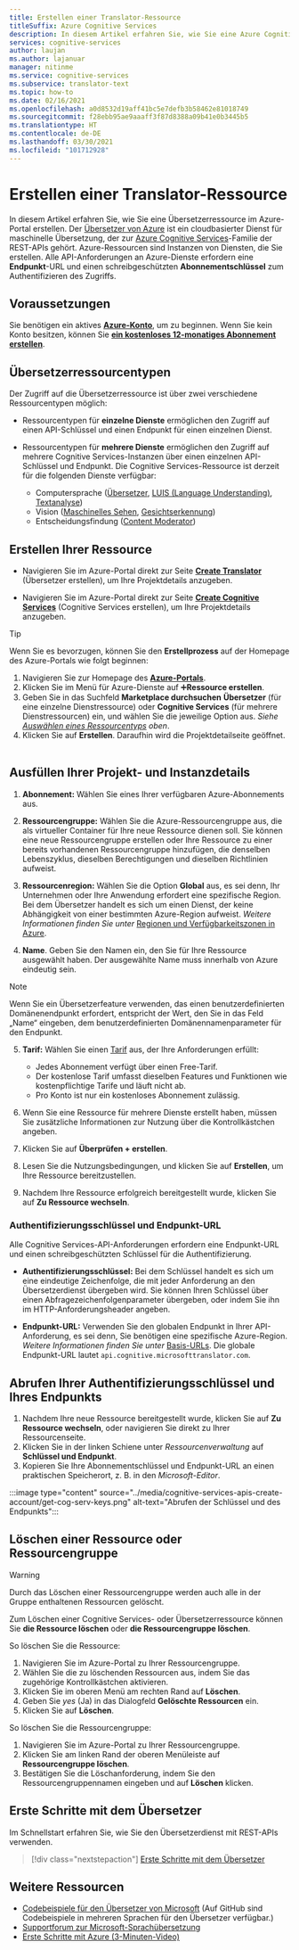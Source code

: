 ```yaml
---
title: Erstellen einer Translator-Ressource
titleSuffix: Azure Cognitive Services
description: In diesem Artikel erfahren Sie, wie Sie eine Azure Cognitive Services-Übersetzerressource erstellen und einen Abonnementschlüssel sowie eine Endpunkt-URL abrufen.
services: cognitive-services
author: laujan
ms.author: lajanuar
manager: nitinme
ms.service: cognitive-services
ms.subservice: translator-text
ms.topic: how-to
ms.date: 02/16/2021
ms.openlocfilehash: a0d8532d19aff41bc5e7defb3b58462e81018749
ms.sourcegitcommit: f28ebb95ae9aaaff3f87d8388a09b41e0b3445b5
ms.translationtype: HT
ms.contentlocale: de-DE
ms.lasthandoff: 03/30/2021
ms.locfileid: "101712928"
---
```

# <a name="create-a-translator-resource"></a>Erstellen einer Translator-Ressource

In diesem Artikel erfahren Sie, wie Sie eine Übersetzerressource im Azure-Portal erstellen. Der [Übersetzer von Azure](translator-info-overview.md) ist ein cloudbasierter Dienst für maschinelle Übersetzung, der zur [Azure Cognitive Services](../what-are-cognitive-services.md)-Familie der REST-APIs gehört. Azure-Ressourcen sind Instanzen von Diensten, die Sie erstellen. Alle API-Anforderungen an Azure-Dienste erfordern eine **Endpunkt**-URL und einen schreibgeschützten **Abonnementschlüssel** zum Authentifizieren des Zugriffs.

## <a name="prerequisites"></a>Voraussetzungen

Sie benötigen ein aktives [**Azure-Konto**](https://azure.microsoft.com/free/cognitive-services/), um zu beginnen.  Wenn Sie kein Konto besitzen, können Sie [**ein kostenloses 12-monatiges Abonnement erstellen**](https://azure.microsoft.com/free/).

## <a name="translator-resource-types"></a>Übersetzerressourcentypen

Der Zugriff auf die Übersetzerressource ist über zwei verschiedene Ressourcentypen möglich:

* Ressourcentypen für **einzelne Dienste** ermöglichen den Zugriff auf einen API-Schlüssel und einen Endpunkt für einen einzelnen Dienst.  

* Ressourcentypen für **mehrere Dienste** ermöglichen den Zugriff auf mehrere Cognitive Services-Instanzen über einen einzelnen API-Schlüssel und Endpunkt. Die Cognitive Services-Ressource ist derzeit für die folgenden Dienste verfügbar:
  * Computersprache ([Übersetzer](../translator/translator-info-overview.md), [LUIS (Language Understanding)](../luis/what-is-luis.md), [Textanalyse](../text-analytics/overview.md))  
  * Vision ([Maschinelles Sehen](../computer-vision/overview.md), [Gesichtserkennung](../face/overview.md))  
  * Entscheidungsfindung ([Content Moderator](../content-moderator/overview.md))  

## <a name="create-your-resource"></a>Erstellen Ihrer Ressource

* Navigieren Sie im Azure-Portal direkt zur Seite [**Create Translator**](https://ms.portal.azure.com/#create/Microsoft.CognitiveServicesTextTranslation) (Übersetzer erstellen), um Ihre Projektdetails anzugeben.

* Navigieren Sie im Azure-Portal direkt zur Seite [**Create Cognitive Services**](https://ms.portal.azure.com/#create/Microsoft.CognitiveServicesAllInOne) (Cognitive Services erstellen), um Ihre Projektdetails anzugeben.

>[!TIP]
>Wenn Sie es bevorzugen, können Sie den **Erstellprozess** auf der Homepage des Azure-Portals wie folgt beginnen:
>
> 1. Navigieren Sie zur Homepage des [**Azure-Portals**](https://ms.portal.azure.com/#home).
> 1. Klicken Sie im Menü für Azure-Dienste auf ➕**Ressource erstellen**.
>1. Geben Sie in das Suchfeld **Marketplace durchsuchen** **Übersetzer** (für eine einzelne Dienstressource) oder **Cognitive Services** (für mehrere Dienstressourcen) ein, und wählen Sie die jeweilige Option aus.  *Siehe [Auswählen eines Ressourcentyps](#create-your-resource) oben*.
> 1. Klicken Sie auf **Erstellen**. Daraufhin wird die Projektdetailseite geöffnet.
><br/><br/>

## <a name="complete-your-project-and-instance-details"></a>Ausfüllen Ihrer Projekt- und Instanzdetails

1. **Abonnement:** Wählen Sie eines Ihrer verfügbaren Azure-Abonnements aus.

1. **Ressourcengruppe:** Wählen Sie die Azure-Ressourcengruppe aus, die als virtueller Container für Ihre neue Ressource dienen soll. Sie können eine neue Ressourcengruppe erstellen oder Ihre Ressource zu einer bereits vorhandenen Ressourcengruppe hinzufügen, die denselben Lebenszyklus, dieselben Berechtigungen und dieselben Richtlinien aufweist.

1. **Ressourcenregion:** Wählen Sie die Option **Global** aus, es sei denn, Ihr Unternehmen oder Ihre Anwendung erfordert eine spezifische Region. Bei dem Übersetzer handelt es sich um einen Dienst, der keine Abhängigkeit von einer bestimmten Azure-Region aufweist. *Weitere Informationen finden Sie unter* [Regionen und Verfügbarkeitszonen in Azure](../../availability-zones/az-overview.md).

1. **Name**. Geben Sie den Namen ein, den Sie für Ihre Ressource ausgewählt haben. Der ausgewählte Name muss innerhalb von Azure eindeutig sein.

> [!NOTE]
> Wenn Sie ein Übersetzerfeature verwenden, das einen benutzerdefinierten Domänenendpunkt erfordert, entspricht der Wert, den Sie in das Feld „Name“ eingeben, dem benutzerdefinierten Domänennamenparameter für den Endpunkt.

5. **Tarif:** Wählen Sie einen [Tarif](https://azure.microsoft.com/pricing/details/cognitive-services/translator) aus, der Ihre Anforderungen erfüllt:

   * Jedes Abonnement verfügt über einen Free-Tarif.
   * Der kostenlose Tarif umfasst dieselben Features und Funktionen wie kostenpflichtige Tarife und läuft nicht ab.
   * Pro Konto ist nur ein kostenloses Abonnement zulässig.</li></ul>

1. Wenn Sie eine Ressource für mehrere Dienste erstellt haben, müssen Sie zusätzliche Informationen zur Nutzung über die Kontrollkästchen angeben.

1. Klicken Sie auf **Überprüfen + erstellen**.

1. Lesen Sie die Nutzungsbedingungen, und klicken Sie auf **Erstellen**, um Ihre Ressource bereitzustellen.

1. Nachdem Ihre Ressource erfolgreich bereitgestellt wurde, klicken Sie auf **Zu Ressource wechseln**.

### <a name="authentication-keys-and-endpoint-url"></a>Authentifizierungsschlüssel und Endpunkt-URL

Alle Cognitive Services-API-Anforderungen erfordern eine Endpunkt-URL und einen schreibgeschützten Schlüssel für die Authentifizierung.

* **Authentifizierungsschlüssel:** Bei dem Schlüssel handelt es sich um eine eindeutige Zeichenfolge, die mit jeder Anforderung an den Übersetzerdienst übergeben wird. Sie können Ihren Schlüssel über einen Abfragezeichenfolgenparameter übergeben, oder indem Sie ihn im HTTP-Anforderungsheader angeben.

* **Endpunkt-URL:** Verwenden Sie den globalen Endpunkt in Ihrer API-Anforderung, es sei denn, Sie benötigen eine spezifische Azure-Region. *Weitere Informationen finden Sie unter* [Basis-URLs](reference/v3-0-reference.md#base-urls). Die globale Endpunkt-URL lautet `api.cognitive.microsofttranslator.com`.

## <a name="get-your-authentication-keys-and-endpoint"></a>Abrufen Ihrer Authentifizierungsschlüssel und Ihres Endpunkts

1. Nachdem Ihre neue Ressource bereitgestellt wurde, klicken Sie auf **Zu Ressource wechseln**, oder navigieren Sie direkt zu Ihrer Ressourcenseite.
1. Klicken Sie in der linken Schiene unter *Ressourcenverwaltung* auf **Schlüssel und Endpunkt**.
1. Kopieren Sie Ihre Abonnementschlüssel und Endpunkt-URL an einen praktischen Speicherort, z. B. in den *Microsoft-Editor*.

:::image type="content" source="../media/cognitive-services-apis-create-account/get-cog-serv-keys.png" alt-text="Abrufen der Schlüssel und des Endpunkts":::

## <a name="how-to-delete-a--resource-or-resource-group"></a>Löschen einer Ressource oder Ressourcengruppe

> [!Warning]
> Durch das Löschen einer Ressourcengruppe werden auch alle in der Gruppe enthaltenen Ressourcen gelöscht.

Zum Löschen einer Cognitive Services- oder Übersetzerressource können Sie **die Ressource löschen** oder **die Ressourcengruppe löschen**.

So löschen Sie die Ressource:

1. Navigieren Sie im Azure-Portal zu Ihrer Ressourcengruppe.
1. Wählen Sie die zu löschenden Ressourcen aus, indem Sie das zugehörige Kontrollkästchen aktivieren.
1. Klicken Sie im oberen Menü am rechten Rand auf **Löschen**.
1. Geben Sie *yes* (Ja) in das Dialogfeld **Gelöschte Ressourcen** ein.
1. Klicken Sie auf **Löschen**.

So löschen Sie die Ressourcengruppe:

1. Navigieren Sie im Azure-Portal zu Ihrer Ressourcengruppe.
1. Klicken Sie am linken Rand der oberen Menüleiste auf **Ressourcengruppe löschen**.
1. Bestätigen Sie die Löschanforderung, indem Sie den Ressourcengruppennamen eingeben und auf **Löschen** klicken.

## <a name="how-to-get-started-with-translator"></a>Erste Schritte mit dem Übersetzer

Im Schnellstart erfahren Sie, wie Sie den Übersetzerdienst mit REST-APIs verwenden.

> [!div class="nextstepaction"]
> [Erste Schritte mit dem Übersetzer](quickstart-translator.md)

## <a name="more-resources"></a>Weitere Ressourcen

* [Codebeispiele für den Übersetzer von Microsoft](https://github.com/MicrosoftTranslator)  (Auf GitHub sind Codebeispiele in mehreren Sprachen für den Übersetzer verfügbar.)
* [Supportforum zur Microsoft-Sprachübersetzung](https://www.aka.ms/TranslatorForum)
* [Erste Schritte mit Azure (3-Minuten-Video)](https://azure.microsoft.com/get-started/?b=16.24)